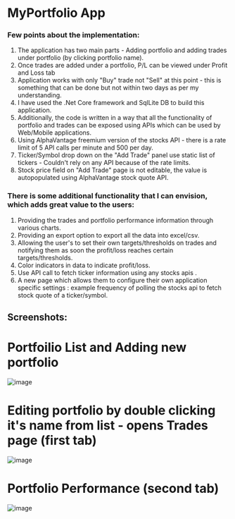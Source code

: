 # MyPortfolio App

### Few points about the implementation:
1. The application has two main parts - Adding portfolio and adding trades under portfolio (by clicking portfolio name).
2. Once trades are added under a portfolio, P/L can be viewed under Profit and Loss tab
3. Application works with only "Buy" trade not "Sell" at this point - this is something that can be done but not within two days as per my understanding.
4. I have used the .Net Core  framework and SqlLite DB to build this application.
5. Additionally, the code is written in a way that all the functionality of portfolio and trades can be exposed using APIs which can be used by Web/Mobile applications.
6. Using AlphaVantage freemium version of the stocks API  - there is a rate limit of 5 API calls per minute and 500 per day.
7. Ticker/Symbol drop down on the "Add Trade" panel use static list of tickers - Couldn't rely on any API because of the rate limits.
8. Stock price field on "Add Trade" page is not editable, the value is autopopulated using AlphaVantage stock quote API.


### There is some additional functionality that I can envision, which adds great value to the users:
1. Providing the trades and portfolio performance information through various charts.
2. Providing an export option to export all the data into excel/csv.
3. Allowing the user's to set their own targets/thresholds on trades and notifying them as soon the profit/loss reaches certain targets/thresholds.
4. Color indicators in data to indicate profit/loss.
5. Use API call to fetch ticker information using any stocks apis .
6. A new page which allows them to configure their own application specific settings : example frequency of polling the stocks api to fetch stock quote of a ticker/symbol.


## Screenshots:
# Portfoilio List and Adding new portfolio
![image](https://user-images.githubusercontent.com/33646640/115167221-4af00480-a0e9-11eb-92a6-7784fc547871.png)

# Editing portfolio by double clicking it's name from list - opens Trades page (first tab)
![image](https://user-images.githubusercontent.com/33646640/115167236-64914c00-a0e9-11eb-80d9-432e7a2b91fc.png)

# Portfolio Performance (second tab)
![image](https://user-images.githubusercontent.com/33646640/115167471-5263dd80-a0ea-11eb-9879-5b0b7891f0ce.png)


